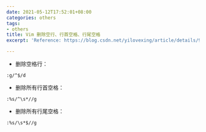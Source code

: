```yaml
---
date: 2021-05-12T17:52:01+08:00
categories: others
tags:
- others
title: Vim 删除空行、行首空格、行尾空格
excerpt: 'Reference: https://blog.csdn.net/yilovexing/article/details/92982717'

---
```

- 删除空格行：

```
:g/^$/d
```

- 删除所有行首空格：

```
:%s/^\s*//g
```

- 删除所有行尾空格：

```
:%s/\s*$//g
```